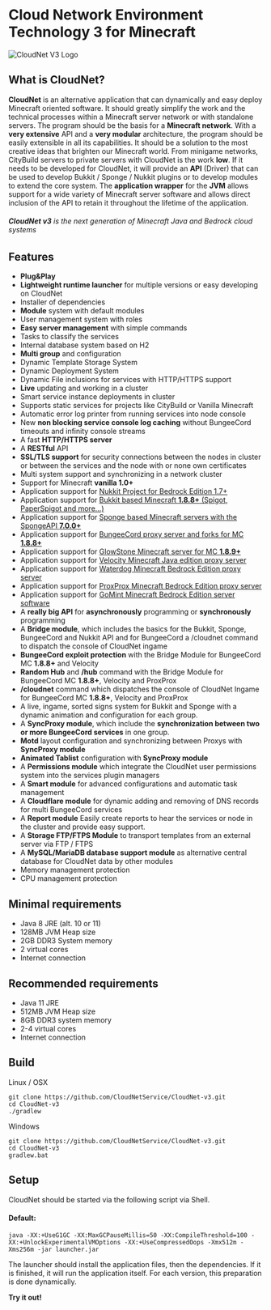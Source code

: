 # Cloud Network Environment Technology 3 for Minecraft

![CloudNet V3 Logo](./docs/images/header.png)

## What is CloudNet?

**CloudNet** is an alternative application that can dynamically and easy deploy Minecraft oriented software. It should greatly simplify the work and the technical processes within a Minecraft server network or with standalone servers. The program should be the basis for a **Minecraft network**. With a **very extensive** API and a **very modular** architecture, the program should be easily extensible in all its capabilities. It should be a solution to the most creative ideas that brighten our Minecraft world. From minigame networks, CityBuild servers to private servers with CloudNet is the work **low**. If it needs to be developed for CloudNet, it will provide an **API** (Driver) that can be used to develop Bukkit / Sponge / Nukkit plugins or to develop modules to extend the core system. The **application wrapper** for the **JVM** allows support for a wide variety of Minecraft server software and allows direct inclusion of the API to retain it throughout the lifetime of the application.

###### **CloudNet v3** is the next generation of Minecraft Java and Bedrock cloud systems

## Features

- **Plug&Play**
- **Lightweight runtime launcher** for multiple versions or easy developing on CloudNet
- Installer of dependencies
- **Module** system with default modules
- User management system with roles
- **Easy server management** with simple commands
- Tasks to classify the services
- Internal database system based on H2
- **Multi group** and configuration
- Dynamic Template Storage System
- Dynamic Deployment System
- Dynamic File inclusions for services with HTTP/HTTPS support
- **Live** updating and working in a cluster
- Smart service instance deployments in cluster
- Supports static services for projects like CityBuild or Vanilla Minecraft
- Automatic error log printer from running services into node console
- New **non blocking service console log caching** without BungeeCord timeouts and infinity console streams
- A fast **HTTP/HTTPS server**
- A **RESTful** API
- **SSL/TLS support** for security connections between the nodes in cluster or between the services and the node with or none own certificates
- Multi system support and synchronizing in a network cluster
- Support for Minecraft **vanilla 1.0+**
- Application support for [Nukkit Project for Bedrock Edition 1.7+](https://github.com/NukkitX/Nukkit)
- Application support for [Bukkit based Minecraft **1.8.8+** (Spigot, PaperSpigot and more...)](https://github.com/Bukkit/Bukkit)
- Application support for [Sponge based Minecraft servers with the SpongeAPI **7.0.0+**](https://www.spongepowered.org/)
- Application support for [BungeeCord proxy server and forks for MC **1.8.8+**](https://github.com/SpigotMC/BungeeCord)
- Application support for [GlowStone Minecraft server for MC **1.8.9+**](https://glowstone.net)
- Application support for [Velocity Minecraft Java edition proxy server](https://www.velocitypowered.com)
- Application support for [Waterdog Minecraft Bedrock Edition proxy server](https://github.com/yesdog/Waterdog)
- Application support for [ProxProx Minecraft Bedrock Edition proxy server](https://github.com/GoMint/ProxProx)
- Application support for [GoMint Minecraft Bedrock Edition server software](https://github.com/GoMint/GoMint)
- A **really big API** for **asynchronously** programming or **synchronously** programming
- A **Bridge module**, which includes the basics for the Bukkit, Sponge, BungeeCord and Nukkit API and for BungeeCord a /cloudnet command to dispatch the console of CloudNet ingame
- **BungeeCord exploit protection** with the Bridge Module for BungeeCord MC **1.8.8+** and Velocity
- **Random Hub** and **/hub** command with the Bridge Module for BungeeCord MC **1.8.8+**, Velocity and ProxProx
- **/cloudnet** command which dispatches the console of CloudNet Ingame for BungeeCord MC **1.8.8+**, Velocity and ProxProx
- A live, ingame, sorted signs system for Bukkit and Sponge with a dynamic animation and configuration for each group.
- A **SyncProxy module**, which include the **synchronization between two or more BungeeCord services** in one group.
- **Motd** layout configuration and synchronizing between Proxys with **SyncProxy module**
- **Animated Tablist** configuration with **SyncProxy module**
- A **Permissions module** which integrate the CloudNet user permissions system into the services plugin managers
- A **Smart module** for advanced configurations and automatic task management
- A **Cloudflare module** for dynamic adding and removing of DNS records for multi BungeeCord services
- A **Report module** Easily create reports to hear the services or node in the cluster and provide easy support.
- A **Storage FTP/FTPS Module** to transport templates from an external server via FTP / FTPS
- A **MySQL/MariaDB database support module** as alternative central database for CloudNet data by other modules
- Memory management protection
- CPU management protection

## Minimal requirements
- Java 8 JRE (alt. 10 or 11)
- 128MB JVM Heap size
- 2GB DDR3 System memory
- 2 virtual cores
- Internet connection

## Recommended requirements
- Java 11 JRE
- 512MB JVM Heap size
- 8GB DDR3 system memory
- 2-4 virtual cores
- Internet connection

## Build

Linux / OSX
```
git clone https://github.com/CloudNetService/CloudNet-v3.git
cd CloudNet-v3
./gradlew
```

Windows
```
git clone https://github.com/CloudNetService/CloudNet-v3.git
cd CloudNet-v3
gradlew.bat
```

## Setup

CloudNet should be started via the following script via Shell.

#### Default:

```
java -XX:+UseG1GC -XX:MaxGCPauseMillis=50 -XX:CompileThreshold=100 -XX:+UnlockExperimentalVMOptions -XX:+UseCompressedOops -Xmx512m -Xms256m -jar launcher.jar
```

The launcher should install the application files, then the dependencies. If it is finished, it will run the application itself.
For each version, this preparation is done dynamically.

**Try it out!**